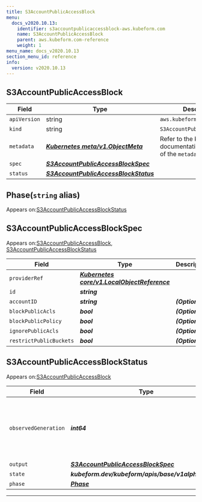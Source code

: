 ```yaml
---
title: S3AccountPublicAccessBlock
menu:
  docs_v2020.10.13:
    identifier: s3accountpublicaccessblock-aws.kubeform.com
    name: S3AccountPublicAccessBlock
    parent: aws.kubeform.com-reference
    weight: 1
menu_name: docs_v2020.10.13
section_menu_id: reference
info:
  version: v2020.10.13
---
```


## S3AccountPublicAccessBlock
| Field | Type | Description |
| ------ | ----- | ----------- |
| `apiVersion` | string | `aws.kubeform.com/v1alpha1` |
|    `kind` | string | `S3AccountPublicAccessBlock` |
| `metadata` | ***[Kubernetes meta/v1.ObjectMeta](https://kubernetes.io/docs/reference/generated/kubernetes-api/v1.13/#objectmeta-v1-meta)***|Refer to the Kubernetes API documentation for the fields of the `metadata` field.|
| `spec` | ***[S3AccountPublicAccessBlockSpec](#s3accountpublicaccessblockspec)***||
| `status` | ***[S3AccountPublicAccessBlockStatus](#s3accountpublicaccessblockstatus)***||
## Phase(`string` alias)

Appears on:[S3AccountPublicAccessBlockStatus](#s3accountpublicaccessblockstatus)

## S3AccountPublicAccessBlockSpec

Appears on:[S3AccountPublicAccessBlock](#s3accountpublicaccessblock), [S3AccountPublicAccessBlockStatus](#s3accountpublicaccessblockstatus)

| Field | Type | Description |
| ------ | ----- | ----------- |
| `providerRef` | ***[Kubernetes core/v1.LocalObjectReference](https://kubernetes.io/docs/reference/generated/kubernetes-api/v1.13/#localobjectreference-v1-core)***||
| `id` | ***string***||
| `accountID` | ***string***| ***(Optional)*** |
| `blockPublicAcls` | ***bool***| ***(Optional)*** |
| `blockPublicPolicy` | ***bool***| ***(Optional)*** |
| `ignorePublicAcls` | ***bool***| ***(Optional)*** |
| `restrictPublicBuckets` | ***bool***| ***(Optional)*** |
## S3AccountPublicAccessBlockStatus

Appears on:[S3AccountPublicAccessBlock](#s3accountpublicaccessblock)

| Field | Type | Description |
| ------ | ----- | ----------- |
| `observedGeneration` | ***int64***| ***(Optional)*** Resource generation, which is updated on mutation by the API Server.|
| `output` | ***[S3AccountPublicAccessBlockSpec](#s3accountpublicaccessblockspec)***| ***(Optional)*** |
| `state` | ***kubeform.dev/kubeform/apis/base/v1alpha1.State***| ***(Optional)*** |
| `phase` | ***[Phase](#phase)***| ***(Optional)*** |
---

